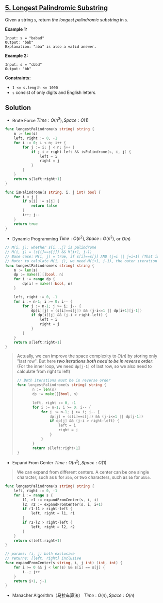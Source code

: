 ## [5. Longest Palindromic Substring](https://leetcode.com/problems/longest-palindromic-substring/)


Given a string `s`, return _the longest palindromic substring_ in `s`.

**Example 1:**

```
Input: s = "babad"
Output: "bab"
Explanation: "aba" is also a valid answer.
```

**Example 2:**

```
Input: s = "cbbd"
Output: "bb"
```

**Constraints:**

*   `1 <= s.length <= 1000`
*   `s` consist of only digits and English letters.



## Solution

- Brute Force	$Time: O(n^3), Space: O(1)$ 

```go
func longestPalindrome(s string) string {
    n := len(s)
    left, right := 0, -1
    for i := 0; i < n; i++ {
        for j := i; j < n; j++ {
            if j-i > right-left && isPalindrome(s, i, j) {
                left = i
                right = j
            }
        }
    }
    return s[left:right+1]
}

func isPalindrome(s string, i, j int) bool {
    for i < j {
        if s[i] != s[j] {
            return false
        }
        i++; j--
    }
    return true
}
```

- Dynamic Programming	$Time: O(n^2), Space: O(n^2)$, or $O(n)$  

```go
// M(i, j): whether s[i...j] is palindrome
// M(i, j) = (s[i]==s[j]) && M(i+1, j-1)
// Base case: M(i, j) = true, if s[i]==s[j] AND (j=i || j=i+1) (That is, j-i <= 1)
// Note: to calulate M(i, j), we need M(i+1, j-1), the outer iteration must be in reverse order
func longestPalindrome(s string) string {
    n := len(s)
    dp := make([][]bool, n)
    for i := range dp {
        dp[i] = make([]bool, n)
    }

    left, right := 0, -1
    for i := n-1; i >= 0; i-- {
        for j := n-1; j >= i; j-- {
            dp[i][j] = (s[i]==s[j]) && (j-i<=1 || dp[i+1][j-1])
            if dp[i][j] && (j-i > right-left) {
                left = i
                right = j
            }
        }
    }
    return s[left:right+1]
}
```

> Actually, we can improve the space complexity to $O(n)$ by storing only "last row". But here ***two iterations both need to be in reverse order***. (For the inner loop, we need `dp[j-1]` of last row, so we also need to calculate from right to left)
>
> ```go
> // Both iterations must be in reverse order
> func longestPalindrome(s string) string {
>        n := len(s)
>        dp := make([]bool, n)
> 
>        left, right := 0, -1
>        for i := n-1; i >= 0; i-- {
>            for j := n-1; j >= i; j-- {
>                dp[j] = (s[i]==s[j]) && (j-i<=1 || dp[j-1])
>                if dp[j] && (j-i > right-left) {
>                    left = i
>                    right = j
>                }
>            }
>        }
>        return s[left:right+1]
> }
> ```



- Expand From Center	$Time: O(n^2), Space: O(1)$ 

> We can expand from different centers. A center can be one single character, such as `b` for `aba`, or two characters, such as `bb` for `abba`.

```go
func longestPalindrome(s string) string {
    left, right := 0, -1
    for i := range s {
        l1, r1 := expandFromCenter(s, i, i)
        l2, r2 := expandFromCenter(s, i, i+1)
        if r1-l1 > right-left {
            left, right = l1, r1
        }
        if r2-l2 > right-left {
            left, right = l2, r2
        }
    }
    return s[left:right+1]
}

// params: (i, j) both exclusive
// returns: [left, right] inclusive
func expandFromCenter(s string, i, j int) (int, int) {
    for i >= 0 && j < len(s) && s[i] == s[j] {
        i--; j++
    }
    return i+1, j-1
}
```

- Manacher Algorithm（马拉车算法）	$Time: O(n), Space: O(n)$ 

```go
```

